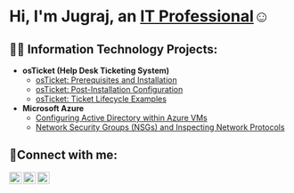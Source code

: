 <h1>Hi, I'm Jugraj, an <a href="https://linkedin.com/in/cybersingh">IT Professional</a>☺</h1>

<h2>👨‍💻 Information Technology Projects:</h2>

- <b>osTicket (Help Desk Ticketing System)</b>
  - [osTicket: Prerequisites and Installation](https://github.com/cyber-singh/osticket-prereqs)
  - [osTicket: Post-Installation Configuration](https://github.com/cyber-singh/post-install-config)
  - [osTicket: Ticket Lifecycle Examples](https://github.com/cyber-singh/ticket-lifecycle)
- <b>Microsoft Azure</b>
  - [Configuring Active Directory within Azure VMs](https://github.com/cyber-singh/configure-ad)
  - [Network Security Groups (NSGs) and Inspecting Network Protocols](https://github.com/cyber-singh/azure-network-protocols)

<h2>🤳Connect with me:</h2>

[<img align="left" alt="Josh | Twitter" width="22px" src="https://cdn.jsdelivr.net/npm/simple-icons@v3/icons/twitter.svg" />][twitter]
[<img align="left" alt="Josh | LinkedIn" width="22px" src="https://cdn.jsdelivr.net/npm/simple-icons@v3/icons/linkedin.svg" />][linkedin]
[<img align="left" alt="Josh | Instagram" width="22px" src="https://cdn.jsdelivr.net/npm/simple-icons@v3/icons/instagram.svg" />][instagram]

[twitter]: https://twitter.com/Josh
[instagram]: https://www.instagram.com/Josh
[linkedin]: https://linkedin.com/in/Josh
